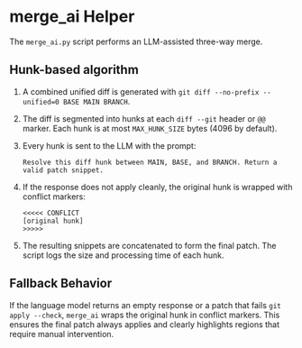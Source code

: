 # merge_ai Helper

The `merge_ai.py` script performs an LLM-assisted three-way merge.

## Hunk-based algorithm

1. A combined unified diff is generated with
   `git diff --no-prefix --unified=0 BASE MAIN BRANCH`.
2. The diff is segmented into hunks at each `diff --git` header or `@@` marker.
   Each hunk is at most `MAX_HUNK_SIZE` bytes (4096 by default).
3. Every hunk is sent to the LLM with the prompt:

   ```
   Resolve this diff hunk between MAIN, BASE, and BRANCH. Return a valid patch snippet.
   ```
4. If the response does not apply cleanly, the original hunk is wrapped with
   conflict markers:

   ```
   <<<<< CONFLICT
   [original hunk]
   >>>>>
   ```
5. The resulting snippets are concatenated to form the final patch. The script
   logs the size and processing time of each hunk.


## Fallback Behavior
If the language model returns an empty response or a patch that fails `git apply --check`,
`merge_ai` wraps the original hunk in conflict markers. This ensures the final patch
always applies and clearly highlights regions that require manual intervention.
